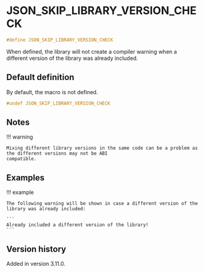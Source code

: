 # JSON_SKIP_LIBRARY_VERSION_CHECK

```cpp
#define JSON_SKIP_LIBRARY_VERSION_CHECK
```

When defined, the library will not create a compiler warning when a different version of the library was already
included.

## Default definition

By default, the macro is not defined.

```cpp
#undef JSON_SKIP_LIBRARY_VERSION_CHECK
```

## Notes

!!! warning

    Mixing different library versions in the same code can be a problem as the different versions may not be ABI
    compatible.

## Examples

!!! example

    The following warning will be shown in case a different version of the library was already included:

    ```
    Already included a different version of the library!
    ```

## Version history

Added in version 3.11.0.
